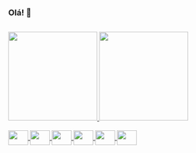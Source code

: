 ### Olá! 👋
##

<div style="display: inline_block">
   <a href="https://github.com/iasmin-raquel">
   <img height="180em" src="https://github-readme-stats.vercel.app/api?username=iasmin-raquel&count_private=true&theme=tokyonight"/>
   <img height="180em" src="https://github-readme-stats.vercel.app/api/top-langs/?username=iasmin-raquel&layout=compact&theme=tokyonight"/>
</div>

 <div style="display: inline_block"><br>    
     <img align="center" height="30" width="40" src="https://cdn.jsdelivr.net/gh/devicons/devicon/icons/html5/html5-original.svg" />
     <img align="center" height="30" width="40" src="https://cdn.jsdelivr.net/gh/devicons/devicon/icons/css3/css3-original.svg" />
     <img align="center" height="30" width="40" src="https://cdn.jsdelivr.net/gh/devicons/devicon/icons/javascript/javascript-original.svg" />
     <img align="center" height="30" width="40" src="https://cdn.jsdelivr.net/gh/devicons/devicon/icons/react/react-original.svg" />
     <img align="center" height="30" width="40" src="https://cdn.jsdelivr.net/gh/devicons/devicon/icons/python/python-original.svg" />
     <img align="center" height="30" width="40" src="https://cdn.jsdelivr.net/gh/devicons/devicon/icons/java/java-original.svg" />
</div>
